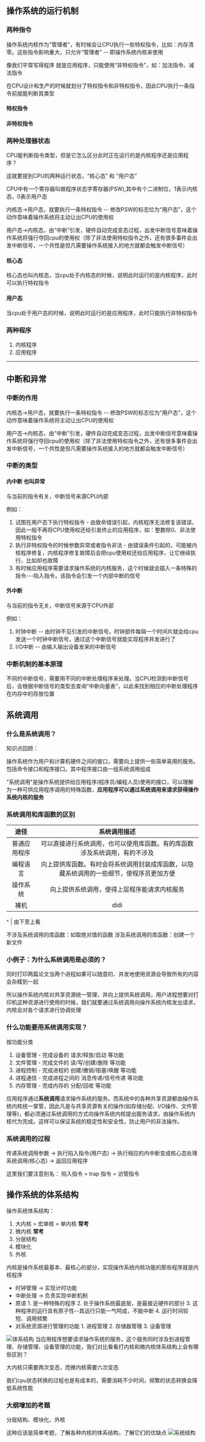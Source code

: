 ## 操作系统的运行机制

### 两种指令
操作系统内核作为"管理者"，有时候会让CPU执行一些特权指令，比如：内存清零。这些指令影响重大，只允许“管理者” -- 即操作系统内核来使用

像我们平常写得程序 就是应用程序，只能使用“非特权指令”，如：加法指令、减法指令

在CPU设计和生产的时候就划分了特权指令和非特权指令，因此CPU执行一条指令前就能判断其类型
#### 特权指令

#### 非特权指令

### 两种处理器状态
CPU能判断指令类型，但是它怎么区分此时正在运行的是内核程序还是应用程序？

这就要提到CPU的两种运行状态，“核心态” 和 “用户态”

CPU中有一个寄存器叫做程序状态字寄存器(PSW),其中有个二进制位，1表示内核态，0表示用户态

内核态->用户态，就要执行一条特权指令 -- 修改PSW的标志位为“用户态”，这个动作意味着操作系统将主动让出CPU的使用权

用户态->内核态，由“中断”引发，硬件自动完成变态过程，出发中断信号意味着操作系统将强行夺回cpu的使用权（除了非法使用特权指令之外，还有很多事件会出发中断信号，一个共性是但凡需要操作系统接入的地方就都会触发中断信号）
#### 核心态
核心态也叫内核态，当cpu处于内核态的时候，说明此时运行的是内核程序，此时可以执行特权指令

#### 用户态
当cpu处于用户态的时候，说明此时运行的是应用程序，此时只能执行非特权指令

### 两种程序
1. 内核程序
2. 应用程序

--------------

## 中断和异常
### 中断的作用
内核态->用户态，就要执行一条特权指令 -- 修改PSW的标志位为“用户态”，这个动作意味着操作系统将主动让出CPU的使用权

用户态->内核态，由“中断”引发，硬件自动完成变态过程，出发中断信号意味着操作系统将强行夺回cpu的使用权（除了非法使用特权指令之外，还有很多事件会出发中断信号，一个共性是但凡需要操作系统接入的地方就都会触发中断信号）
### 中断的类型
#### 内中断 也叫异常
与当前的指令有关，中断信号来源CPU内部

例如：
1. 试图在用户态下执行特权指令 - 由致命错误引起，内核程序无法修复该错误，因此一般不再将CPU使用权还给引发终止的应用程序，如：整数除0、非法使用特权指令
2. 执行非特权指令的时候参数异常或者指令非法 - 由错误条件引起的，可能被内核程序修复，内核程序修复故障后会把cpu使用权还给应用程序，让它继续执行，比如却也故障
3. 有时候应用程序需要请求操作系统的内核服务，这个时候就会插入一条特殊的指令---陷入指令，该指令会引发一个内部中断的信号
#### 外中断
与当前的指令无关，中断信号来源于CPU外部

例如：
1. 时钟中断 -- 由时钟不见引发的中断信号。时钟部件每隔一个时间片就会给cpu发送一个时钟中断信号，通过这个中断信号就能实现程序并发进行了
2. I/O中断 -- 由输入输出设备发来的中断信号
### 中断机制的基本原理
不同的中断信号，需要用不同的中断处理程序来处理。当CPU检测到中断信号后，会根据中断信号的类型去查询“中断向量表”，以此来找到相应的中断处理程序在内存中的存放位置

## 系统调用
### 什么是系统调用？
知识点回顾：

操作系统作为用户和计算机硬件之间的接口，需要向上提供一些简单易用的服务。包括命令接口和程序接口。其中程序接口由一组系统调用组成

"系统调用"是操作系统提供给应用程序(程序员/编程人员)使用的接口，可以理解为一种可供应用程序调用的特殊函数，__应用程序可以通过系统调用来请求获得操作系统内核的服务__

### 系统调用和库函数的区别
|  途径   | 系统调用描述  |
|  :----:  | :----:  |
| 普通应用程序  | 可以直接进行系统调用，也可以使用库函数。有的库函数涉及系统调用，有的不涉及 |
| 编程语言  | 向上提供库函数。有时会将系统调用封装成库函数，以隐藏系统调用的一些细节，使程序员更加方便 |
| 操作系统  | 向上提供系统调用，使得上层程序能请求内核服务 |
| 裸机  |   didi   |

^
|
由下至上看

不涉及系统调用的库函数：如取绝对值的函数
涉及系统调用的库函数：创建一个新文件

### 小例子：为什么系统调用是必须的？
同时打印两篇论文当两个进程如果可以随意的、并发地使用资源会导致所有的内容会杂糅到一起 

所以操作系统内核对共享资源统一管理，并向上提供系统调用，用户进程想要对打印机这种资源进行使用的时候，我们就要通过系统调用向操作系统内核发出请求，内核会对各个请求进行协调处理

### 什么功能要用系统调用实现？
按功能分类
1. 设备管理 - 完成设备的 请求/释放/启动 等功能
2. 文件管理 - 完成文件的 读/写/创建/删除 等功能
3. 进程控制 - 完成进程的 创建/撤销/阻塞/唤醒 等功能
4. 进程通信 - 完成进程之间的 消息传递/信号传递 等功能
5. 内存管理 - 完成内存的 分配/回收 等功能

应用程序通过**系统调用**请求操作系统的服务。而系统中的各种共享资源都由操作系统内核统一掌管，因此凡是与共享资源有关的操作(如存储分配、I/O操作、文件管理等)，都必须通过系统调用的方式向操作系统内核提出服务请求，由操作系统内核代为完成。这样可以保证系统的稳定性和安全性，防止用户的非法操作。

### 系统调用的过程
传递系统调用参数 -> 执行陷入指令(用户态) -> 执行相应的内中断变成核心态处理系统调用(核心态) -> 返回应用程序

这里我们要注意别名：
陷入指令 = trap 指令 = 访管指令

## 操作系统的体系结构
操作系统体系结构：
1. 大内核 = 宏单核 = 单内核 **常考**
2. 微内核  **常考**
3. 分层结构
4. 模块化
5. 外核

内核是操作系统最基本、最核心的部分，实现操作系统内核功能的那些程序就是内核程序
- 时钟管理 -> 实现计时功能
- 中断处理 -> 负责实现中断机制
- 原语
        1. 是一种特殊的程序
        2. 处于操作系统最底层，是最接近硬件的部分
        3. 这种程序的运行具有原子性--其运行只能一气呵成，不能中断
        4. 运行时间较短、调用频繁
- 对系统资源进行管理的功能
        1. 进程管理
        2. 存储器管理
        3. 设备管理

![体系结构](./img/3.tixijiegou.png)
当应用程序想要请求操作系统的服务，这个服务同时涉及到进程管理、存储管理、设备管理的功能，我们对比看看打内核和微内核体系结构上会有哪些区别？

大内核只需要两次变态，而微内核需要六次变态

我们cpu状态转换的过程也是有成本的，需要消耗不少时间，频繁的状态转换会降低系统性能

### 大纲增加的考题
分层结构、模块化、外核

这种应该是简单考题，了解各种内核的体系结构，了解它们的优缺点
![系统结构](./img/4.osstruct.png)
